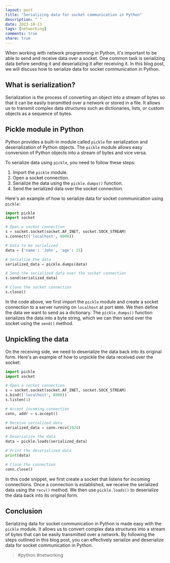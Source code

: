 ```yaml
---
layout: post
title: "Serializing data for socket communication in Python"
description: " "
date: 2023-10-13
tags: [networking]
comments: true
share: true
---
```


When working with network programming in Python, it's important to be able to send and receive data over a socket. One common task is serializing data before sending it and deserializing it after receiving it. In this blog post, we will discuss how to serialize data for socket communication in Python.

## What is serialization?

Serialization is the process of converting an object into a stream of bytes so that it can be easily transmitted over a network or stored in a file. It allows us to transmit complex data structures such as dictionaries, lists, or custom objects as a sequence of bytes.

## Pickle module in Python

Python provides a built-in module called `pickle` for serialization and deserialization of Python objects. The `pickle` module allows easy conversion of Python objects into a stream of bytes and vice versa.

To serialize data using `pickle`, you need to follow these steps:

1. Import the `pickle` module.
2. Open a socket connection.
3. Serialize the data using the `pickle.dumps()` function.
4. Send the serialized data over the socket connection.

Here's an example of how to serialize data for socket communication using `pickle`:

```python
import pickle
import socket

# Open a socket connection
s = socket.socket(socket.AF_INET, socket.SOCK_STREAM)
s.connect(('localhost', 8000))

# Data to be serialized
data = {'name': 'John', 'age': 25}

# Serialize the data
serialized_data = pickle.dumps(data)

# Send the serialized data over the socket connection
s.send(serialized_data)

# Close the socket connection
s.close()
```

In the code above, we first import the `pickle` module and create a socket connection to a server running on `localhost` at port `8000`. We then define the data we want to send as a dictionary. The `pickle.dumps()` function serializes the data into a byte string, which we can then send over the socket using the `send()` method.

## Unpickling the data

On the receiving side, we need to deserialize the data back into its original form. Here's an example of how to unpickle the data received over the socket:

```python
import pickle
import socket

# Open a socket connection
s = socket.socket(socket.AF_INET, socket.SOCK_STREAM)
s.bind(('localhost', 8000))
s.listen(1)

# Accept incoming connection
conn, addr = s.accept()

# Receive serialized data
serialized_data = conn.recv(1024)

# Deserialize the data
data = pickle.loads(serialized_data)

# Print the deserialized data
print(data)

# Close the connection
conn.close()
```

In this code snippet, we first create a socket that listens for incoming connections. Once a connection is established, we receive the serialized data using the `recv()` method. We then use `pickle.loads()` to deserialize the data back into its original form.

## Conclusion

Serializing data for socket communication in Python is made easy with the `pickle` module. It allows us to convert complex data structures into a stream of bytes that can be easily transmitted over a network. By following the steps outlined in this blog post, you can effectively serialize and deserialize data for socket communication in Python.

> #python #networking